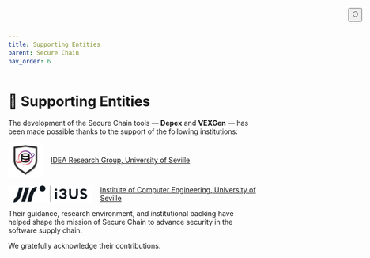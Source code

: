 ```yaml
---
title: Supporting Entities
parent: Secure Chain
nav_order: 6
---
```


# 🙌 Supporting Entities

The development of the Secure Chain tools — **Depex** and **VEXGen** — has been made possible thanks to the support of the following institutions:

<div style="display: flex; align-items: center; gap: 1rem; margin-bottom: 1rem;">
  <img src="/assets/images/idea-logo.png" alt="IDEA Logo" width="70" />
  <a href="https://www.idea.us.es/home/" target="_blank">IDEA Research Group, University of Seville</a>
</div>

<div style="display: flex; align-items: center; gap: 1rem;">
  <img src="/assets/images/i3us-logo.png" alt="I3US Logo" width="170" />
  <a href="https://i3us.us.es/" target="_blank">Institute of Computer Engineering, University of Seville</a>
</div>
<p></p>

Their guidance, research environment, and institutional backing have helped shape the mission of Secure Chain to advance security in the software supply chain.

We gratefully acknowledge their contributions.

<button class="btn js-toggle-dark-mode" style="
  position: fixed;
  top: 1rem;
  right: 1rem;
  z-index: 1000;
">
  🌕
</button>

<script>
  const toggleDarkMode = document.querySelector('.js-toggle-dark-mode'); jtd.addEvent(toggleDarkMode, 'click', function(){ if (jtd.getTheme() === 'dark') { jtd.setTheme('light'); toggleDarkMode.textContent = '🌕'; } else { jtd.setTheme('dark'); toggleDarkMode.textContent = '☀️'; } }); 
</script>
